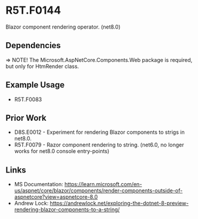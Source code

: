 # R5T.F0144
Blazor component rendering operator. (net8.0)


## Dependencies

=> NOTE! The Microsoft.AspNetCore.Components.Web package is required, but only for HtmRender class.


## Example Usage

* R5T.F0083


## Prior Work

* D8S.E0012 - Experiment for rendering Blazor components to strigs in net8.0.
* R5T.F0079 - Razor component rendering to string. (net6.0, no longer works for net8.0 console entry-points)


## Links

* MS Documentation: https://learn.microsoft.com/en-us/aspnet/core/blazor/components/render-components-outside-of-aspnetcore?view=aspnetcore-8.0
* Andrew Lock: https://andrewlock.net/exploring-the-dotnet-8-preview-rendering-blazor-components-to-a-string/

